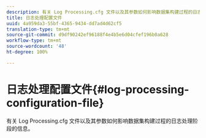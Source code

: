 ```yaml
---
description: 有关 Log Processing.cfg 文件以及其参数如何影响数据集构建过程的日志处理阶段的信息。
title: 日志处理配置文件
uuid: 4a959da3-55bf-4365-9434-dd7ad4d62cf5
translation-type: tm+mt
source-git-commit: d9df90242ef96188f4e4b5e6d04cfef196b0a628
workflow-type: tm+mt
source-wordcount: '48'
ht-degree: 100%

---
```



# 日志处理配置文件{#log-processing-configuration-file}

有关 Log Processing.cfg 文件以及其参数如何影响数据集构建过程的日志处理阶段的信息。


